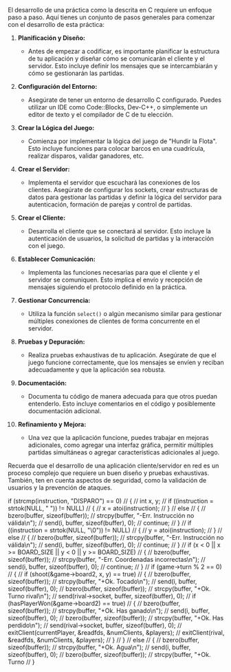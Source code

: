 El desarrollo de una práctica como la descrita en C requiere un enfoque paso a paso. Aquí tienes un conjunto de pasos generales para comenzar con el desarrollo de esta práctica:

1. **Planificación y Diseño:**
   - Antes de empezar a codificar, es importante planificar la estructura de tu aplicación y diseñar cómo se comunicarán el cliente y el servidor. Esto incluye definir los mensajes que se intercambiarán y cómo se gestionarán las partidas.

2. **Configuración del Entorno:**
   - Asegúrate de tener un entorno de desarrollo C configurado. Puedes utilizar un IDE como Code::Blocks, Dev-C++, o simplemente un editor de texto y el compilador de C de tu elección.

3. **Crear la Lógica del Juego:**
   - Comienza por implementar la lógica del juego de "Hundir la Flota". Esto incluye funciones para colocar barcos en una cuadrícula, realizar disparos, validar ganadores, etc.

4. **Crear el Servidor:**
   - Implementa el servidor que escuchará las conexiones de los clientes. Asegúrate de configurar los sockets, crear estructuras de datos para gestionar las partidas y definir la lógica del servidor para autenticación, formación de parejas y control de partidas.

5. **Crear el Cliente:**
   - Desarrolla el cliente que se conectará al servidor. Esto incluye la autenticación de usuarios, la solicitud de partidas y la interacción con el juego.

6. **Establecer Comunicación:**
   - Implementa las funciones necesarias para que el cliente y el servidor se comuniquen. Esto implica el envío y recepción de mensajes siguiendo el protocolo definido en la práctica.

7. **Gestionar Concurrencia:**
   - Utiliza la función `select()` o algún mecanismo similar para gestionar múltiples conexiones de clientes de forma concurrente en el servidor.

8. **Pruebas y Depuración:**
   - Realiza pruebas exhaustivas de tu aplicación. Asegúrate de que el juego funcione correctamente, que los mensajes se envíen y reciban adecuadamente y que la aplicación sea robusta.

9. **Documentación:**
   - Documenta tu código de manera adecuada para que otros puedan entenderlo. Esto incluye comentarios en el código y posiblemente documentación adicional.

10. **Refinamiento y Mejora:**
    - Una vez que la aplicación funcione, puedes trabajar en mejoras adicionales, como agregar una interfaz gráfica, permitir múltiples partidas simultáneas o agregar características adicionales al juego.

Recuerda que el desarrollo de una aplicación cliente/servidor en red es un proceso complejo que requiere un buen diseño y pruebas exhaustivas. También, ten en cuenta aspectos de seguridad, como la validación de usuarios y la prevención de ataques.


if (strcmp(instruction, "DISPARO") == 0)
//     {
//         int x, y;
//         if ((instruction = strtok(NULL, " ")) != NULL)
//         {
//             x = atoi(instruction);
//         }
//         else
//         {
//             bzero(buffer, sizeof(buffer));
//             strcpy(buffer, "-Err. Instrucción no válida\n");
//             send(i, buffer, sizeof(buffer), 0);
//             continue;
//         }
//         if ((instruction = strtok(NULL, "\0")) != NULL)
//         {
//             y = atoi(instruction);
//         }
//         else
//         {
//             bzero(buffer, sizeof(buffer));
//             strcpy(buffer, "-Err. Instrucción no válida\n");
//             send(i, buffer, sizeof(buffer), 0);
//             continue;
//         }
//         if (x < 0 || x >= BOARD_SIZE || y < 0 || y >= BOARD_SIZE)
//         {
//             bzero(buffer, sizeof(buffer));
//             strcpy(buffer, "-Err. Coordenadas incorrectas\n");
//             send(i, buffer, sizeof(buffer), 0);
//             continue;
//         }
//         if (game->turn % 2 == 0)
//         {
//             if (shoot(&game->board2, x, y) == true)
//             {
//                 bzero(buffer, sizeof(buffer));
//                 strcpy(buffer, "+Ok. Tocado\n");
//                 send(i, buffer, sizeof(buffer), 0);
//                 bzero(buffer, sizeof(buffer));
//                 strcpy(buffer, "+Ok. Turno rival\n");
//                 send(rival->socket, buffer, sizeof(buffer), 0);
//                 if (hasPlayerWon(&game->board2) == true)
//                 {
//                     bzero(buffer, sizeof(buffer));
//                     strcpy(buffer, "+Ok. Has ganado\n");
//                     send(i, buffer, sizeof(buffer), 0);
//                     bzero(buffer, sizeof(buffer));
//                     strcpy(buffer, "+Ok. Has perdido\n");
//                     send(rival->socket, buffer, sizeof(buffer), 0);
//                     exitClient(currentPlayer, &readfds, &numClients, &players);
//                     exitClient(rival, &readfds, &numClients, &players);
//                 }
//             }
//             else
//             {
//                 bzero(buffer, sizeof(buffer));
//                 strcpy(buffer, "+Ok. Agua\n");
//                 send(i, buffer, sizeof(buffer), 0);
//                 bzero(buffer, sizeof(buffer));
//                 strcpy(buffer, "+Ok. Turno
// }